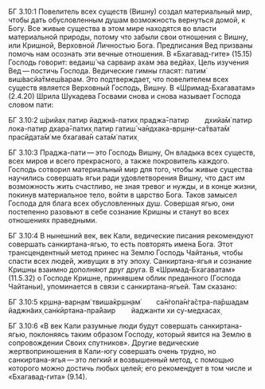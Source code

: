 БГ 3.10:1	Повелитель всех существ (Вишну) создал материальный мир, чтобы дать обусловленным душам возможность вернуться домой, к Богу. Все живые существа в этом мире находятся во власти материальной природы, потому что забыли свои отношения с Вишну, или Кришной, Верховной Личностью Бога. Предписания Вед призваны помочь нам осознать эти вечные отношения. В «Бхагавад-гите» (15.15) Господь говорит: ведаиш́ ча сарваир ахам эва ведйах̣. Цель изучения Вед — постичь Господа. Ведические гимны гласят: патим̇ виш́васйа̄тмеш́варам. Это подтверждает, что повелителем всех существ является Верховный Господь, Вишну. В «Шримад-Бхагаватам» (2.4.20) Шрила Шукадева Госвами снова и снова называет Господа словом пати:

БГ 3.10:2	ш́рийах̣ патир йаджн̃а-патих̣ праджа̄-патир   дхийа̄м̇ патир лока-патир дхара̄-патих̣ патир гатиш́ ча̄ндхака-вр̣шн̣и-са̄твата̄м̇   прасӣдата̄м̇ ме бхагава̄н сата̄м̇ патих̣

БГ 3.10:3	Праджа-пати — это Господь Вишну, Он владыка всех существ, всех миров и всего прекрасного, а также покровитель каждого. Господь сотворил материальный мир для того, чтобы живые существа научились совершать ягьи ради удовлетворения Вишну, что даст им возможность жить счастливо, не зная тревог и нужды, и в конце жизни, покинув материальное тело, войти в царство Бога. Таков замысел Господа для блага всех обусловленных душ. Совершая ягью, они постепенно разовьют в себе сознание Кришны и станут во всех отношениях праведными.

БГ 3.10:4	В нынешний век, век Кали, ведические писания рекомендуют совершать санкиртана-ягью, то есть повторять имена Бога. Этот трансцендентный метод принес на Землю Господь Чайтанья, чтобы спасти всех людей, живущих в эту эпоху. Санкиртана-ягья и сознание Кришны взаимно дополняют друг друга. В «Шримад-Бхагаватам» (11.5.32) о Господе Кришне, принявшем облик преданного (Господа Чайтаньи), упоминается в связи с санкиртана-ягьей. Там сказано:

БГ 3.10:5	кр̣шн̣а-варн̣ам̇ твиша̄кр̣шн̣ам̇   са̄н̇гопа̄н̇га̄стра-па̄ршадам йаджн̃аих̣ сан̇кӣртана-пра̄йаир   йаджанти хи су-медхасах̣

БГ 3.10:6	«В век Кали разумные люди будут совершать санкиртана-ягью, поклоняясь таким образом Господу, который явится на Землю в сопровождении Своих спутников». Другие ведические жертвоприношения в Кали-югу совершать очень трудно, но санкиртана-ягья — это легкий и возвышенный метод, с помощью которого можно достичь любых целей; его рекомендует в том числе и «Бхагавад-гита» (9.14).